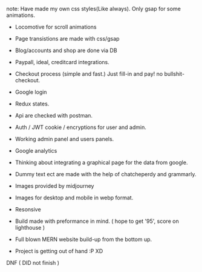 <!-- @format -->

note: Have made my own css styles(Like always). Only gsap for some animations.

- Locomotive for scroll animations
- Page transistions are made with css/gsap
- Blog/accounts and shop are done via DB
- Paypall, ideal, creditcard integrations.
- Checkout process (simple and fast.) Just fill-in and pay! no bullshit-checkout.
- Google login
- Redux states.
- Api are checked with postman.
- Auth / JWT cookie / encryptions for user and admin.
- Working admin panel and users panels.
- Google analytics
- Thinking about integrating a graphical page for the data from google.

- Dummy text ect are made with the help of chatcheperdy and grammarly.
- Images provided by midjourney
- Images for desktop and mobile in webp format.
- Resonsive
- Build made with preformance in mind. ( hope to get '95', score on lighthouse )

- Full blown MERN website build-up from the bottom up.
- Project is getting out of hand :P XD


DNF ( DID not finish )
